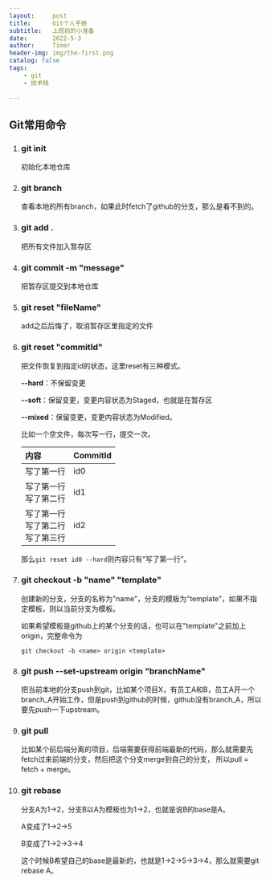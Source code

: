 ```yaml
---
layout:     post
title:      Git个人手册
subtitle:   上班前的小准备
date:       2022-5-3
author:     Timer
header-img: img/the-first.png
catalog: false
tags:
    - git
    - 技术栈
 
---
```


## Git常用命令

1. ### git init

   初始化本地仓库

2. ### git branch

   查看本地的所有branch，如果此时fetch了github的分支，那么是看不到的。

3. ### git add .

   把所有文件加入暂存区

4. ### git commit -m  "message"

   把暂存区提交到本地仓库

5. ### git reset  "fileName"

   add之后后悔了，取消暂存区里指定的文件

6. ### git reset "commitId"

   把文件恢复到指定id的状态，这里reset有三种模式。

   **--hard**：不保留变更

   **--soft**：保留变更，变更内容状态为Staged，也就是在暂存区

   **--mixed**：保留变更，变更内容状态为Modified。

   比如一个空文件，每次写一行，提交一次。

   | 内容                                       | CommitId |
   | :----------------------------------------- | :------- |
   | 写了第一行                                 | id0      |
   | 写了第一行<br />写了第二行                 | id1      |
   | 写了第一行<br />写了第二行<br />写了第三行 | id2      |

   那么`git reset id0 --hard`则内容只有“写了第一行”。

7. ### git checkout -b "name" "template"

   创建新的分支，分支的名称为"name"，分支的模板为"template"，如果不指定模板，则以当前分支为模板。

   如果希望模板是github上的某个分支的话，也可以在"template"之前加上origin，完整命令为

   `git checkout -b <name> origin <template>`

   

8. ### git push --set-upstream origin  "branchName"

   把当前本地的分支push到git，比如某个项目X，有员工A和B，员工A开一个branch_A开始工作，但是push到github的时候，github没有branch_A，所以要先push一下upstream。

9. ### git pull

   比如某个前后端分离的项目，后端需要获得前端最新的代码，那么就需要先fetch过来前端的分支，然后把这个分支merge到自己的分支， 所以pull = fetch + merge。

10. ### git rebase

    分支A为1->2，分支B以A为模板也为1->2，也就是说B的base是A。

    A变成了1->2->5

    B变成了1->2->3->4

    这个时候B希望自己的base是最新的，也就是1->2->5->3->4，那么就需要git rebase A。



























